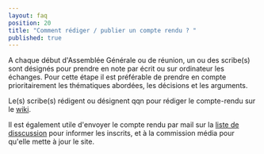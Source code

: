 ```yaml
---
layout: faq
position: 20
title: "Comment rédiger / publier un compte rendu ? "
published: true
---
```


A chaque début d'Assemblée Générale ou de réunion, un ou des scribe(s) sont désignés pour prendre en note par écrit ou sur ordinateur les échanges. Pour cette étape il est préférable de prendre en compte prioritairement
les thématiques abordées, les décisions et les arguments.

Le(s) scribe(s) rédigent ou désignent qqn pour rédiger le compte-rendu sur le [wiki](https://wiki.nuitdebout.fr/wiki/Villes/%C3%89pinal#Compte-rendus_du_d.C3.A9roulement_et_des_Assembl.C3.A9es_G.C3.A9n.C3.A9rales).

Il est également utile d'envoyer le compte rendu par mail sur la [liste de disscussion](nuitdeboutepinal-discussion@lists.riseup.net) pour informer les inscrits, et à la commission média pour qu'elle mette à jour le site.